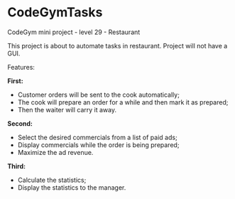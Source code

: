 # CodeGymTasks

 CodeGym mini project - level 29 - Restaurant
 
 This project is about to automate tasks in restaurant.
 Project will not have a GUI.
 
Features:

<b>First:</b>
- Customer orders will be sent to the cook automatically;
- The cook will prepare an order for a while and then mark it as prepared;
- Then the waiter will carry it away.

<b>Second:</b>
- Select the desired commercials from a list of paid ads;
- Display commercials while the order is being prepared;
- Maximize the ad revenue.

<b>Third:</b>
- Calculate the statistics;
- Display the statistics to the manager.
